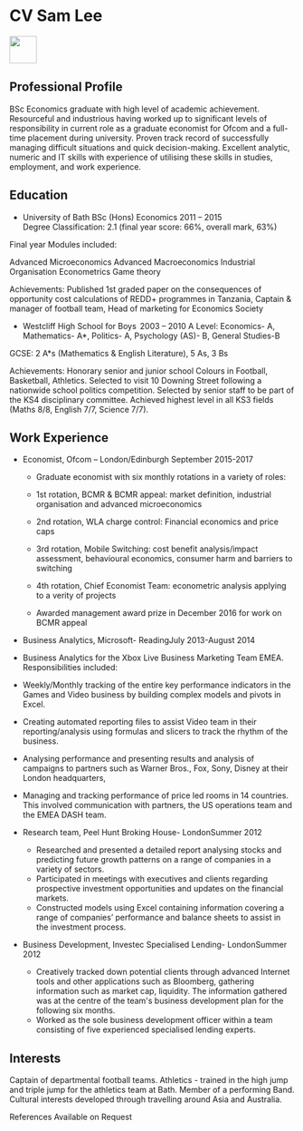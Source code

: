CV Sam Lee
============
<img src="https://scontent-amt2-1.xx.fbcdn.net/v/t1.0-9/11038793_10206369659027648_93688227103615151_n.jpg?oh=c5ffafc55e0116a854920ee54a17fadf&oe=5A486DD6" width="48">

Professional Profile 
--------------------
BSc Economics graduate with high level of academic achievement. Resourceful and industrious having worked up to significant levels of responsibility in current role as a graduate economist for Ofcom and a full-time placement during university. Proven track record of successfully managing difficult situations and quick decision-making. Excellent analytic, numeric and IT skills with experience of utilising these skills in studies, employment, and work experience. 



Education 
---------

* University of Bath                BSc (Hons) Economics             2011 – 2015          
Degree Classification: 2.1 (final year score: 66%, overall mark, 63%) 
 
Final year Modules included: 
 
Advanced Microeconomics 
Advanced Macroeconomics 
Industrial Organisation 
Econometrics 
Game theory 
 
Achievements: Published 1st graded paper on the consequences of opportunity cost calculations of REDD+ programmes in Tanzania, Captain & manager of football team, Head of marketing for Economics Society 


* Westcliff High School for Boys       2003 – 2010 
A Level: Economics- A, Mathematics- A*, Politics- A, Psychology (AS)- B, General Studies-B 

GCSE: 2 A*s (Mathematics & English Literature), 5 As, 3 Bs 

Achievements: Honorary senior and junior school Colours in Football, Basketball, Athletics. Selected to visit 10 Downing Street following a nationwide school politics competition. Selected by senior staff to be part of the KS4 disciplinary committee. Achieved highest level in all KS3 fields (Maths 8/8, English 7/7, Science 7/7). 

Work Experience 
---------------
* Economist, Ofcom – London/Edinburgh           September 2015-2017

  * Graduate economist with six monthly rotations in a variety of roles: 

   * 1st rotation, BCMR & BCMR appeal: market definition, industrial organisation and advanced microeconomics 

  * 2nd rotation, WLA charge control: Financial economics and price caps 

  * 3rd rotation, Mobile Switching: cost benefit analysis/impact assessment, behavioural economics, consumer harm and barriers to switching

  * 4th rotation, Chief Economist Team: econometric analysis applying to a verity of projects 

  * Awarded management award prize in December 2016 for work on BCMR appeal 

* Business Analytics, Microsoft- ReadingJuly 2013-August 2014 
 * Business Analytics for the Xbox Live Business Marketing Team EMEA. Responsibilities included: 
 * Weekly/Monthly tracking of the entire key performance indicators in the Games and Video business by building complex models and pivots in Excel. 
 * Creating automated reporting files to assist Video team in their reporting/analysis using formulas and slicers to track the rhythm of the business. 
 * Analysing performance and presenting results and analysis of campaigns to partners such as Warner Bros., Fox, Sony, Disney at their London headquarters,   
 * Managing and tracking performance of price led rooms in 14 countries. This involved communication with partners, the US operations team and the EMEA DASH team. 
* Research team, Peel Hunt Broking House- LondonSummer 2012 
  * Researched and presented a detailed report analysing stocks and predicting future growth patterns on a range of companies in a variety of sectors. 
  * Participated in meetings with executives and clients regarding prospective investment opportunities and updates on the financial markets. 
  * Constructed models using Excel containing information covering a range of companies’ performance and balance sheets to assist in the investment process. 
* Business Development, Investec Specialised Lending- LondonSummer 2012 
  * Creatively tracked down potential clients through advanced Internet tools and other applications such as Bloomberg, gathering information such as market cap, liquidity. The information gathered was at the centre of the team's business development plan for the following six months. 
  * Worked as the sole business development officer within a team consisting of five experienced specialised lending experts. 


Interests 
---------
Captain of departmental football teams.  Athletics - trained in the high jump and triple jump for the athletics team at Bath.  Member of a performing Band. Cultural interests developed through travelling around Asia and Australia. 

References Available on Request 



